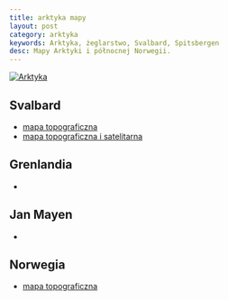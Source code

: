 ```yaml
---
title: arktyka mapy
layout: post
category: arktyka
keywords: Arktyka, żeglarstwo, Svalbard, Spitsbergen
desc: Mapy Arktyki i północnej Norwegii. 
---
```


[![Arktyka](http://www.worldatlas.com/aatlas/infopage/oceans/arctic.gif)](http://www.worldatlas.com/aatlas/infopage/oceans/arcticocean.htm)

Svalbard
--------
* [mapa topograficzna](http://toposvalbard.npolar.no/)
* [mapa topograficzna i satelitarna](http://svalbardkartet.npolar.no/html5/)

Grenlandia
----------
* 

Jan Mayen
---------
* 

Norwegia
--------
* [mapa topograficzna](http://kart.kystverket.no/)